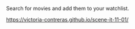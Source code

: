 Search for movies and add them to your watchlist.

https://victoria-contreras.github.io/scene-it-11-01/